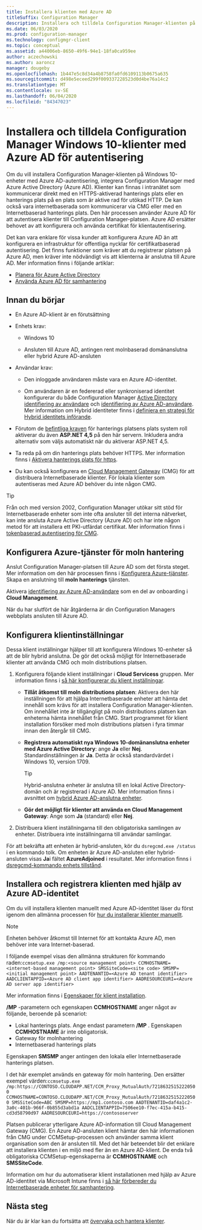 ```yaml
---
title: Installera klienten med Azure AD
titleSuffix: Configuration Manager
description: Installera och tilldela Configuration Manager-klienten på Windows 10-enheter med Azure Active Directory för autentisering
ms.date: 06/03/2020
ms.prod: configuration-manager
ms.technology: configmgr-client
ms.topic: conceptual
ms.assetid: a44006eb-8650-49f6-94e1-18fa0ca959ee
author: aczechowski
ms.author: aaroncz
manager: dougeby
ms.openlocfilehash: 1b447e5c8d34a4b8758fa0fd6109113b0675a635
ms.sourcegitcommit: d498e5eceed299f009337228523d0d4be76a14c2
ms.translationtype: MT
ms.contentlocale: sv-SE
ms.lasthandoff: 06/04/2020
ms.locfileid: "84347023"
---
```

# <a name="install-and-assign-configuration-manager-windows-10-clients-using-azure-ad-for-authentication"></a>Installera och tilldela Configuration Manager Windows 10-klienter med Azure AD för autentisering

Om du vill installera Configuration Manager-klienten på Windows 10-enheter med Azure AD-autentisering, integrera Configuration Manager med Azure Active Directory (Azure AD). Klienter kan finnas i intranätet som kommunicerar direkt med en HTTPS-aktiverad hanterings plats eller en hanterings plats på en plats som är aktive rad för utökad HTTP. De kan också vara internetbaserada som kommunicerar via CMG eller med en Internetbaserad hanterings plats. Den här processen använder Azure AD för att autentisera klienter till Configuration Manager-platsen. Azure AD ersätter behovet av att konfigurera och använda certifikat för klientautentisering.

Det kan vara enklare för vissa kunder att konfigurera Azure AD än att konfigurera en infrastruktur för offentliga nycklar för certifikatbaserad autentisering. Det finns funktioner som kräver att du registrerar platsen på Azure AD, men kräver inte nödvändigt vis att klienterna är anslutna till Azure AD.<!-- SCCMDocs issue 1259 --> Mer information finns i följande artiklar:

- [Planera för Azure Active Directory](../../plan-design/security/plan-for-security.md#bkmk_planazuread)
- [Använda Azure AD för samhantering](../../../comanage/quickstart-hybrid-aad.md)

## <a name="before-you-begin"></a>Innan du börjar

- En Azure AD-klient är en förutsättning  

- Enhets krav:  

  - Windows 10  

  - Ansluten till Azure AD, antingen rent molnbaserad domänanslutna eller hybrid Azure AD-ansluten  

- Användar krav:  

  - Den inloggade användaren måste vara en Azure AD-identitet.

  - Om användaren är en federerad eller synkroniserad identitet konfigurerar du både Configuration Manager [Active Directory identifiering av användare](../../servers/deploy/configure/about-discovery-methods.md#bkmk_aboutUser) och [identifiering av Azure AD-användare](../../servers/deploy/configure/about-discovery-methods.md#azureaddisc). Mer information om Hybrid identiteter finns i [definiera en strategi för Hybrid identitets införande](https://docs.microsoft.com/azure/active-directory/hybrid/plan-hybrid-identity-design-considerations-identity-adoption-strategy).<!--497750-->

- Förutom de [befintliga kraven](../../plan-design/configs/site-and-site-system-prerequisites.md#bkmk_2012MPpreq) för hanterings platsens plats system roll aktiverar du även **ASP.NET 4,5** på den här servern. Inkludera andra alternativ som väljs automatiskt när du aktiverar ASP.NET 4,5.  

- Ta reda på om din hanterings plats behöver HTTPS. Mer information finns i [Aktivera hanterings plats för https](../manage/cmg/certificates-for-cloud-management-gateway.md#bkmk_mphttps).  

- Du kan också konfigurera en [Cloud Management Gateway](../manage/cmg/plan-cloud-management-gateway.md) (CMG) för att distribuera Internetbaserade klienter. För lokala klienter som autentiseras med Azure AD behöver du inte någon CMG.  

> [!TIP]
> Från och med version 2002,<!--5686290--> Configuration Manager utökar sitt stöd för Internetbaserade enheter som inte ofta ansluter till det interna nätverket, kan inte ansluta Azure Active Directory (Azure AD) och har inte någon metod för att installera ett PKI-utfärdat certifikat. Mer information finns i [tokenbaserad autentisering för CMG](deploy-clients-cmg-token.md).

## <a name="configure-azure-services-for-cloud-management"></a>Konfigurera Azure-tjänster för moln hantering

Anslut Configuration Manager-platsen till Azure AD som det första steget. Mer information om den här processen finns i [Konfigurera Azure-tjänster](../../servers/deploy/configure/azure-services-wizard.md). Skapa en anslutning till **moln hanterings** tjänsten.

Aktivera [identifiering av Azure AD-användare](../../servers/deploy/configure/configure-discovery-methods.md#azureaadisc) som en del av onboarding i **Cloud Management**.

När du har slutfört de här åtgärderna är din Configuration Managers webbplats ansluten till Azure AD.

## <a name="configure-client-settings"></a>Konfigurera klientinställningar

Dessa klient inställningar hjälper till att konfigurera Windows 10-enheter så att de blir hybrid anslutna. De gör det också möjligt för Internetbaserade klienter att använda CMG och moln distributions platsen.

1. Konfigurera följande klient inställningar i **Cloud Servicess** gruppen. Mer information finns i [så här konfigurerar du klient inställningar](configure-client-settings.md).

    - **Tillåt åtkomst till moln distributions platsen**: Aktivera den här inställningen för att hjälpa Internetbaserade enheter att hämta det innehåll som krävs för att installera Configuration Manager-klienten. Om innehållet inte är tillgängligt på moln distributions platsen kan enheterna hämta innehållet från CMG. Start programmet för klient installation försöker med moln distributions platsen i fyra timmar innan den återgår till CMG.<!--495533-->  

    - **Registrera automatiskt nya Windows 10-domänanslutna enheter med Azure Active Directory**: ange **Ja** eller **Nej**. Standardinställningen är **Ja**. Detta är också standardvärdet i Windows 10, version 1709.

        > [!TIP]
        > Hybrid-anslutna enheter är anslutna till en lokal Active Directory-domän och är registrerad i Azure AD. Mer information finns i avsnittet om [hybrid Azure AD-anslutna enheter](https://docs.microsoft.com/azure/active-directory/devices/concept-azure-ad-join-hybrid).<!-- MEMDocs#325 -->

    - **Gör det möjligt för klienter att använda en Cloud Management Gateway**: Ange som **Ja** (standard) eller **Nej**.  

2. Distribuera klient inställningarna till den obligatoriska samlingen av enheter. Distribuera inte inställningarna till användar samlingar.

För att bekräfta att enheten är hybrid-ansluten, kör du `dsregcmd.exe /status` i en kommando tolk. Om enheten är Azure AD-ansluten eller hybrid-ansluten visas **Ja**i fältet **AzureAdjoined** i resultatet. Mer information finns i [dsregcmd-kommando enhets tillstånd](https://docs.microsoft.com/azure/active-directory/devices/troubleshoot-device-dsregcmd).

## <a name="install-and-register-the-client-using-azure-ad-identity"></a>Installera och registrera klienten med hjälp av Azure AD-identitet

Om du vill installera klienten manuellt med Azure AD-identitet läser du först igenom den allmänna processen för [hur du installerar klienter manuellt](deploy-clients-to-windows-computers.md#BKMK_Manual).

> [!Note]  
> Enheten behöver åtkomst till Internet för att kontakta Azure AD, men behöver inte vara Internet-baserad.

I följande exempel visas den allmänna strukturen för kommando raden:`ccmsetup.exe /mp:<source management point> CCMHOSTNAME=<internet-based management point> SMSSiteCode=<site code> SMSMP=<initial management point> AADTENANTID=<Azure AD tenant identifier> AADCLIENTAPPID=<Azure AD client app identifier> AADRESOURCEURI=<Azure AD server app identifier>`

Mer information finns i [Egenskaper för klient installation](about-client-installation-properties.md).

**/MP** -parametern och egenskapen **CCMHOSTNAME** anger något av följande, beroende på scenariot:

- Lokal hanterings plats. Ange endast parametern **/MP** . Egenskapen **CCMHOSTNAME** är inte obligatorisk.
- Gateway för molnhantering
- Internetbaserad hanterings plats

Egenskapen **SMSMP** anger antingen den lokala eller Internetbaserade hanterings platsen.

I det här exemplet används en gateway för moln hantering. Den ersätter exempel värden:`ccmsetup.exe /mp:https://CONTOSO.CLOUDAPP.NET/CCM_Proxy_MutualAuth/72186325152220500 CCMHOSTNAME=CONTOSO.CLOUDAPP.NET/CCM_Proxy_MutualAuth/72186325152220500 SMSSiteCode=ABC SMSMP=https://mp1.contoso.com AADTENANTID=daf4a1c2-3a0c-401b-966f-0b855d3abd1a AADCLIENTAPPID=7506ee10-f7ec-415a-b415-cd3d58790d97 AADRESOURCEURI=https://contososerver`

Platsen publicerar ytterligare Azure AD-information till Cloud Management Gateway (CMG). En Azure AD-ansluten klient hämtar den här informationen från CMG under CCMSetup-processen och använder samma klient organisation som den är ansluten till. Med det här beteendet blir det enklare att installera klienten i en miljö med fler än en Azure AD-klient. De enda två obligatoriska CCMSetup-egenskaperna är **CCMHOSTNAME** och **SMSSiteCode**.<!--3607731-->

Information om hur du automatiserar klient installationen med hjälp av Azure AD-identitet via Microsoft Intune finns i [så här förbereder du Internetbaserade enheter för samhantering](../../../comanage/how-to-prepare-Win10.md#install-the-configuration-manager-client).

## <a name="next-steps"></a>Nästa steg

När du är klar kan du fortsätta att [övervaka och hantera klienter](../manage/monitor-clients.md).
